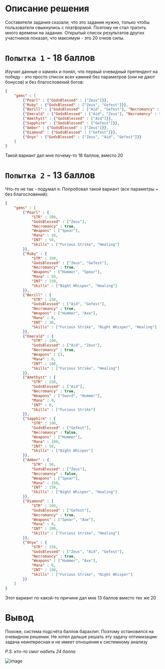 # Описание решения

Составители задания сказали, что это задание нужно, только чтобы пользователи свыкнулись с платформой. Поэтому не стал тратить много времени на задание. Открытый список результатов других участников показал, что максимум - это 20 очков силы.

# `Попытка 1` - 18 баллов

Изучил данные о камнях и понял, что первый очевидный претендент на победу - это просто список всех камней без параметров (они не дают бонусов) и без благословений богов:

```json
{
	"gems" : [
		{"Pearl" : {"GodsBlessed" : ["Zeus"]}},
		{"Ruby" : {"GodsBlessed" : ["Zeus", "Gefest"]}},
		{"Berill" : {"GodsBlessed" : ["Aid", "Gefest"], "Necromancy" : true }}, 
		{"Emerald" : {"GodsBlessed" : ["Aid", "Zeus"], "Necromancy" : true }}, 
		{"Amethyst" : {"GodsBlessed" : ["Aid"]}}, 
		{"Sapphire" : {"GodsBlessed" : ["Gefest"]}},
		{"Amber" : {"GodsBlessed" : ["Zeus"]}},
		{"Diamond" : {"GodsBlessed" : ["Gefest"]}},
		{"Onyx" : {"GodsBlessed" : ["Zeus", "Aid", "Gefest"]}}
	]
}
```

Такой вариант дал мне почему-то 18 баллов, вместо 20

# `Попытка 2` - 13 баллов

Что-то не так - подумал я. Попробовал такой вариант (все параметры + без благословений):

```json
{
	"gems" : [
		{"Pearl" : {
			"STR" : 200,
			"GodsBlessed" : ["Zeus"],
			"Necromancy" : true,
			"Weapons" : ["Spear"],
			"Mana" : 10,
			"INT" : 50,
			"Skills" : ["Furious Strike", "Healing"]
		}},
		{"Ruby" : {
			"STR" : 350,
			"GodsBlessed" : ["Zeus", "Gefest"],
			"Necromancy" : true,
			"Weapons" : ["Hummer", "Spear"],
			"Mana" : 50,
			"INT" : 150,
			"Skills" : ["Night Whisper", "Healing"]
		}},
		{"Berill" : {
			"STR" : 250,
			"GodsBlessed" : ["Aid", "Gefest"], 
			"Necromancy" : true,
			"Weapons" : ["Hummer", "Axe"],
			"Mana" : 0,
			"INT" : 30,
			"Skills" : ["Furious Strike", "Night Whisper", "Healing"]
		}}, 
		{"Emerald" : {
			"STR" : 100,
			"GodsBlessed" : ["Aid", "Zeus"], 
			"Necromancy" : true,
			"Weapons" : [],
			"Mana" : 0,
			"INT" : 100,
			"Skills" : ["Furious Strike", "Healing"]
		}}, 
		{"Amethyst" : {
			"STR" : 250,
			"GodsBlessed" : ["Aid"],
			"Necromancy" : true,
			"Weapons" : ["Sword", "Hummer"],
			"Mana" : 0,
			"INT" : 0,
			"Skills" : ["Furious Strike"]
		}}, 
		{"Sapphire" : {
			"STR" : 100,
			"GodsBlessed" : ["Gefest"],
			"Necromancy" : false,
			"Weapons" : ["Hummer"],
			"Mana" : 100,
			"INT" : 50,
			"Skills" : ["Night Whisper"]
		}},
		{"Amber" : {
			"STR" : 50,
			"GodsBlessed" : ["Zeus"],
			"Necromancy" : false,
			"Weapons" : ["Spear"],
			"Mana" : 150,
			"INT" : 150,
			"Skills" : ["Night Whisper", "Healing"]
		}},
		{"Diamond" : {
			"STR" : 100,
			"GodsBlessed" : ["Gefest"],
			"Necromancy" : true,
			"Weapons" : ["Spear", "Axe"],
			"Mana" : 0,
			"INT" : 200,
			"Skills" : ["Furious Strike", "Healing"]
		}},
		{"Onyx" : {
			"STR" : 150,
			"GodsBlessed" : ["Zeus", "Aid", "Gefest"],
			"Necromancy" : true,
			"Weapons" : ["Hummer", "Axe"],
			"Mana" : 0,
			"INT" : 100,
			"Skills" : ["Furious Strike", "Night Whisper"]
		}}
	]
}
```

Этот вариант по какой-то причине дал мне 13 баллов вместо тех же 20

# Вывод

Похоже, система подсчёта баллов барахлит. Поэтому остановился на очевидном решении. Не хотел дальше решать эту задачу оптимизации: задача неинтересная и не имеет отношения к системному анализу

_P.S. кто-то смог набить 24 балла_

![image](https://user-images.githubusercontent.com/26649753/159273947-dc2a23a8-05f3-436a-bdb0-261c798c0eaf.png)
